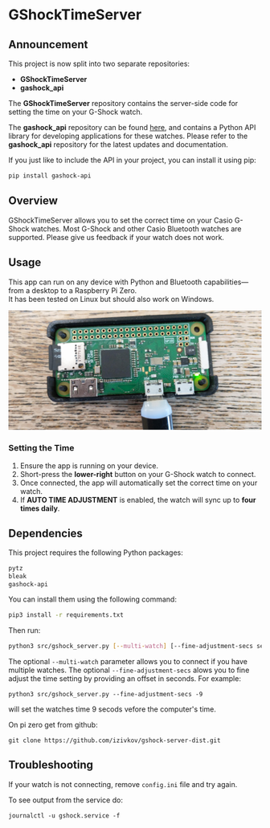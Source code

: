 # GShockTimeServer

## Announcement

This project is now split into two separate repositories:

- **GShockTimeServer**
- **gashock_api**

The **GShockTimeServer** repository contains the server-side code for setting the time on your G-Shock watch.

The **gashock_api** repository can be found [here](https://github.com/izivkov/gshock_api), and contains a Python API library for developing applications for these watches. Please refer to the **gashock_api** repository for the latest updates and documentation.

If you just like to include the API in your project, you can install it using pip:

```bash
pip install gashock-api
```

## Overview

GShockTimeServer allows you to set the correct time on your Casio G-Shock watches. Most G-Shock and other Casio Bluetooth watches are supported. Please give us feedback if your watch does not work.

## Usage

This app can run on any device with Python and Bluetooth capabilities—from a desktop to a Raspberry Pi Zero.  
It has been tested on Linux but should also work on Windows.

![Pi Zero Running the Server](images/pizero.jpg)

### Setting the Time

1. Ensure the app is running on your device.
2. Short-press the **lower-right** button on your G-Shock watch to connect.
3. Once connected, the app will automatically set the correct time on your watch.
4. If **AUTO TIME ADJUSTMENT** is enabled, the watch will sync up to **four times daily**.

## Dependencies

This project requires the following Python packages:

```
pytz
bleak
gashock-api
```

You can install them using the following command:

```bash
pip3 install -r requirements.txt
```

Then run:

```bash
python3 src/gshock_server.py [--multi-watch] [--fine-adjustment-secs secs]
```

The optional `--multi-watch` parameter allows you to connect if you have multiple watches.
The optional `--fine-adjustment-secs` alows you to fine adjust the time setting by providing an offset in seconds. For example:
```
python3 src/gshock_server.py --fine-adjustment-secs -9
```
will set the watches time 9 secods vefore the computer's time.

On pi zero get from github:

```
git clone https://github.com/izivkov/gshock-server-dist.git
```

## Troubleshooting
If your watch is not connecting, remove `config.ini` file and try again.

To see output from the service do:
```
journalctl -u gshock.service -f
```




